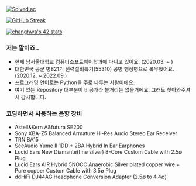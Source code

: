 [![Solved.ac](http://mazassumnida.wtf/api/v2/generate_badge?boj=kimch0612)](https://solved.ac/profile/kimch0612)

[![GitHub Streak](http://github-readme-streak-stats.herokuapp.com?user=kimch0612&theme=tokyonight_duo)](https://github.com/kimch0612)

[![changhwa's 42 stats](https://badge42.vercel.app/api/v2/clk9o0ncz002508l49i66v0zo/stats?cursusId=9&coalitionId=piscine)](https://github.com/JaeSeoKim/badge42)

### 저는 말이죠..
- 현재 남서울대학교 컴퓨터소프트웨어학과에 다니고 있어요. (2020.03. ~ )
- 대한민국 공군 병821기 전력설비특기(55310) 공병 행정병으로 복무했어요. (2020.12. ~ 2022.09.)
- 프로그래밍 언어로는 Python을 주로 다루는 사람이에요.
- 여기 있는 Repository 대부분이 비공개라 볼거리는 없을거에요. 그래도 찾아와주셔서 감사합니다.

### 코딩하면서 사용하는 음향 장비
- Astell&Kern A&futura SE200
- Sony XBA-Z5 Balanced Armature Hi-Res Audio Stereo Ear Receiver
- TRN BA15
- SeeAudio Yume II 1DD + 2BA Hybrid In Ear Earphones
- Lucid Ears New Diamante(fine silver) 8-Core Custom Cable with 2.5∅ Plug
- Lucid Ears AIR Hybrid 5NOCC Anaerobic Silver plated copper wire + Pure copper Custom Cable with 3.5∅ Plug
- ddHiFi DJ44AG Headphone Conversion Adapter (2.5∅ to 4.4∅)
